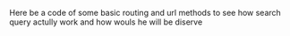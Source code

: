 Here be a code of some basic routing and url methods  to see how search query actully work and how wouls he will be diserve

